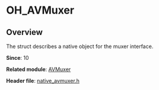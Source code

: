 # OH_AVMuxer

## Overview

The struct describes a native object for the muxer interface.

**Since**: 10

**Related module**: [AVMuxer](capi-avmuxer.md)

**Header file**: [native_avmuxer.h](capi-native-avmuxer-h.md)
